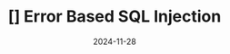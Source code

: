 ---
layout: post
comments: true
sitemap:
    changefreq: daily
    priority: 0.5

title: "[] Error Based SQL Injection"
excerpt: "모의해킹 취업반 스터디 7기 7주차"

date: 2024-11-28
last_modified_at: 

tags: [TIL, WEB, DATABASE, SECURITY]
---